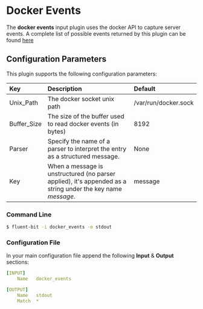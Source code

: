 # Docker Events

The **docker events** input plugin uses the docker API to capture server events. A complete list of possible events returned by this plugin can be found [here](https://docs.docker.com/engine/reference/commandline/events/)

## Configuration Parameters

This plugin supports the following configuration parameters:

| Key | Description | Default |
| :--- | :--- | :--- |
| Unix\_Path | The docker socket unix path | /var/run/docker.sock |
| Buffer\_Size | The size of the buffer used to read docker events \(in bytes\) | 8192 |
| Parser | Specify the name of a parser to interpret the entry as a structured message. | None |
| Key | When a message is unstructured \(no parser applied\), it's appended as a string under the key name _message_. | message |

### Command Line

```bash
$ fluent-bit -i docker_events -o stdout
```

### Configuration File

In your main configuration file append the following **Input** & **Output** sections:

```yaml
[INPUT]
    Name   docker_events

[OUTPUT]
    Name   stdout
    Match  *
```

